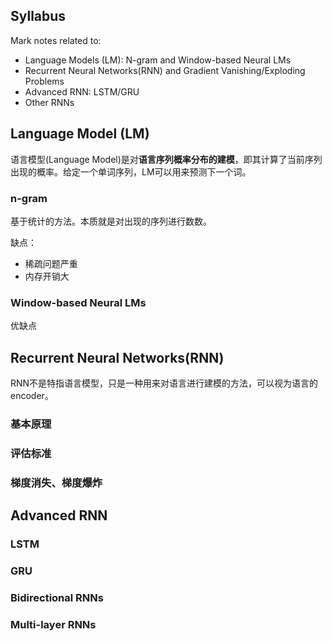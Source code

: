 ## Syllabus

Mark notes related to:

* Language Models (LM): N-gram and Window-based Neural LMs
* Recurrent Neural Networks(RNN) and Gradient Vanishing/Exploding Problems
* Advanced RNN: LSTM/GRU
* Other RNNs

## Language Model (LM)
语言模型(Language Model)是对**语言序列概率分布的建模**，即其计算了当前序列出现的概率。给定一个单词序列，LM可以用来预测下一个词。

### n-gram
基于统计的方法。本质就是对出现的序列进行数数。

缺点：

* 稀疏问题严重
* 内存开销大

### Window-based Neural LMs

优缺点

## Recurrent Neural Networks(RNN)
RNN不是特指语言模型，只是一种用来对语言进行建模的方法，可以视为语言的encoder。

### 基本原理

### 评估标准

### 梯度消失、梯度爆炸

## Advanced RNN

### LSTM

### GRU

### Bidirectional RNNs

### Multi-layer RNNs
